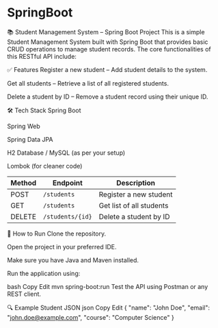 # SpringBoot

📚 Student Management System – Spring Boot Project
This is a simple Student Management System built with Spring Boot that provides basic CRUD operations to manage student records. The core functionalities of this RESTful API include:

✅ Features
Register a new student – Add student details to the system.

Get all students – Retrieve a list of all registered students.

Delete a student by ID – Remove a student record using their unique ID.

🛠️ Tech Stack
Spring Boot

Spring Web

Spring Data JPA

H2 Database / MySQL (as per your setup)

Lombok (for cleaner code)

| Method | Endpoint         | Description              |
| ------ | ---------------- | ------------------------ |
| POST   | `/students`      | Register a new student   |
| GET    | `/students`      | Get list of all students |
| DELETE | `/students/{id}` | Delete a student by ID   |

🚀 How to Run
Clone the repository.

Open the project in your preferred IDE.

Make sure you have Java and Maven installed.

Run the application using:

bash
Copy
Edit
mvn spring-boot:run
Test the API using Postman or any REST client.

🔍 Example Student JSON
json
Copy
Edit
{
  "name": "John Doe",
  "email": "john.doe@example.com",
  "course": "Computer Science"
}

